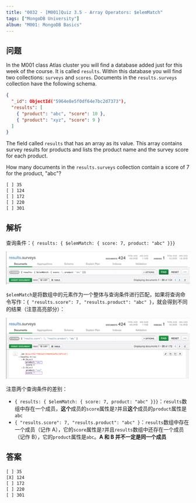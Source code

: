 ```yaml
---
title: "0032 - [M001]Quiz 3.5 - Array Operators: $elemMatch"
tags: ["MongoDB University"]
album: "M001: MongoDB Basics"
---
```


## 问题

In the M001 class Atlas cluster you will find a database added just for this week of the course. It is called `results`. Within this database you will find two collections: `surveys` and `scores`. Documents in the `results.surveys` collection have the following schema.

```json
{
  "_id": ObjectId("5964e8e5f0df64e7bc2d7373"),
  "results": [
    { "product": "abc", "score": 10 },
    { "product": "xyz", "score": 9 }
  ]
}
```

The field called `results` that has an array as its value. This array contains survey results for products and lists the product name and the survey score for each product.

How many documents in the `results.surveys` collection contain a score of 7 for the product, "abc"?

```
[ ] 35
[ ] 124
[ ] 172
[ ] 220
[ ] 301
```

## 解析

查询条件：`{ results: { $elemMatch: { score: 7, product: "abc" }}}`

![](/assets/images/2019/0032/answer.png)

`$elemMatch`是将数组中的元素作为一个整体与查询条件进行匹配，如果将查询命令写作：`{ "results.score": 7, "results.product": "abc" }`，就会得到不同的结果（注意高亮部分）：

![](/assets/images/2019/0032/alternative.png)

注意两个查询条件的差别：

- `{ results: { $elemMatch: { score: 7, product: "abc" }}}`：`results`数组中存在一个成员，**这个**成员的`score`属性是`7`并且**这个**成员的`product`属性是`abc`
- `{ "results.score": 7, "results.product": "abc" }`：`results`数组中存在一个成员（记作 A），它的`score`属性是`7`并且`results`数组中还存在一个成员（记作 B），它的`product`属性是`abc`。**A 和 B 并不一定是同一个成员**

## 答案

```
[ ] 35
[X] 124
[ ] 172
[ ] 220
[ ] 301
```
